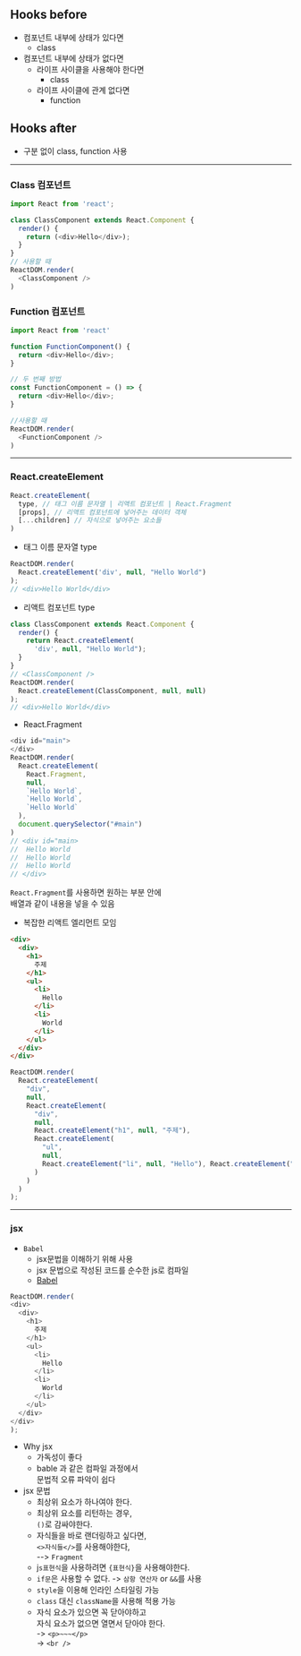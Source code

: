 ## Hooks before
- 컴포넌트 내부에 상태가 있다면
    - class
- 컴포넌트 내부에 상태가 없다면
    - 라이프 사이클을 사용해야 한다면
        - class
    - 라이프 사이클에 관계 없다면
        - function

## Hooks after
- 구분 없이 class, function 사용
---
### Class 컴포넌트
```javascript
import React from 'react';

class ClassComponent extends React.Component {
  render() {
    return (<div>Hello</div>);
  }
}
// 사용할 때
ReactDOM.render(
  <ClassComponent />
)
```
### Function 컴포넌트
```javascript
import React from 'react'

function FunctionComponent() {
  return <div>Hello</div>;
}

// 두 번째 방법
const FunctionComponent = () => {
  return <div>Hello</div>;
}

//사용할 때
ReactDOM.render(
  <FunctionComponent />
)
```
---
### React.createElement
```js
React.createElement(
  type, // 태그 이름 문자열 | 리액트 컴포넌트 | React.Fragment
  [props], // 리액트 컴포넌트에 넣어주는 데이터 객체
  [...children] // 자식으로 넣어주는 요소들
)
```
- 태그 이름 문자열 type
```js
ReactDOM.render(
  React.createElement('div', null, "Hello World")
);
// <div>Hello World</div>
```
- 리액트 컴포넌트 type
```js
class ClassComponent extends React.Component {
  render() {
    return React.createElement(
      'div', null, "Hello World");
  }
}
// <ClassComponent />
ReactDOM.render(
  React.createElement(ClassComponent, null, null)
);
// <div>Hello World</div>
```
- React.Fragment
```js
<div id="main">
</div>
ReactDOM.render(
  React.createElement(
    React.Fragment,
    null,
    `Hello World`,
    `Hello World`,
    `Hello World`
  ),
  document.querySelector("#main")
)
// <div id="main>
//  Hello World
//  Hello World
//  Hello World
// </div>
```
`React.Fragment`를 사용하면 원하는 부분 안에  
배열과 같이 내용을 넣을 수 있음
- 복잡한 리액트 엘리먼트 모임
```html
<div>
  <div>
    <h1>
      주제
    </h1>
    <ul>
      <li>
        Hello
      </li>
      <li>
        World
      </li>
    </ul>
  </div>
</div>
```
```js
ReactDOM.render(
  React.createElement(
    "div", 
    null, 
    React.createElement(
      "div", 
      null, 
      React.createElement("h1", null, "주제"),
      React.createElement(
        "ul", 
        null, 
        React.createElement("li", null, "Hello"), React.createElement("li", null, "World")
      )
    )
  )
);
```
---
### jsx
- `Babel`
    - jsx문법을 이해하기 위해 사용
    - jsx 문법으로 작성된 코드를 순수한 js로 컴파일
    - [Babel](www.babeljs.io)
```js
ReactDOM.render(
<div>
  <div>
    <h1>
      주제
    </h1>
    <ul>
      <li>
        Hello
      </li>
      <li>
        World
      </li>
    </ul>
  </div>
</div>
);
```
- Why jsx
    - 가독성이 좋다
    - bable 과 같은 컴파일 과정에서  
    문법적 오류 파악이 쉽다
- jsx 문법
    - 최상위 요소가 하나여야 한다.
    - 최상위 요소를 리턴하는 경우,  
    `()`로 감싸야한다.
    - 자식들을 바로 랜더링하고 싶다면,  
    `<>자식들</>`를 사용해야한다,  
    --> `Fragment`
    - j`s표현식`을 사용하려면 `{표현식}`을 사용해야한다.
    - `if문`은 사용할 수 없다.
    -> `삼항 연산자` or `&&`를 사용
    - `style`을 이용해 인라인 스타일링 가능
    - `class` 대신 `className`을 사용해 적용 가능
    - 자식 요소가 있으면 꼭 닫아야하고  
    자식 요소가 없으면 열면서 닫아야 한다.  
    -> `<p>~~~</p>`  
    -> `<br />`
    